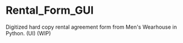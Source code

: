# Rental_Form_GUI
Digitized hard copy rental agreement form from Men's Wearhouse in Python.
(UI)
(WIP)
